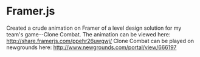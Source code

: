 # Framer.js

Created a crude animation on Framer of a level design solution for my team's game--Clone Combat.
The animation can be viewed here: http://share.framerjs.com/ppehr26uwgwj/
Clone Combat can be played on newgrounds here: http://www.newgrounds.com/portal/view/666197
